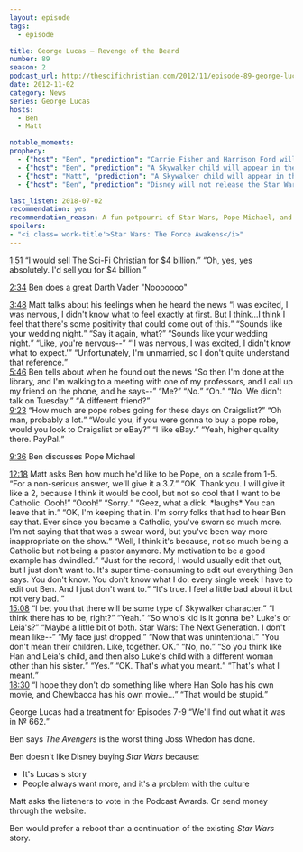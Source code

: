 ```yaml
---
layout: episode
tags:
  - episode

title: George Lucas – Revenge of the Beard
number: 89
season: 2
podcast_url: http://thescifichristian.com/2012/11/episode-89-george-lucas-revenge-of-the-beard/
date: 2012-11-02
category: News
series: George Lucas
hosts:
  - Ben
  - Matt

notable_moments:
prophecy: 
  - {"host": "Ben", "prediction": "Carrie Fisher and Harrison Ford will not appear in Episodes VII-IX", "veracity": false, "comments": ""}
  - {"host": "Ben", "prediction": "A Skywalker child will appear in the new trilogy.", "veracity": true, "comments": "Kylo Ren is Leia's son"}
  - {"host": "Matt", "prediction": "A Skywalker child will appear in the new trilogy.", "veracity": true, "comments": ""}
  - {"host": "Ben", "prediction": "Disney will not release the Star Wars Holiday Special", "veracity": true, "comments": ""}

last_listen: 2018-07-02
recommendation: yes
recommendation_reason: A fun potpourri of Star Wars, Pope Michael, and Disney-bashing.
spoilers: 
- "<i class='work-title'>Star Wars: The Force Awakens</i>"
---
```

<div class="quote">
  <a class="timestamp tag is-medium is-rounded is-primary" href="http://thescifichristian.com/2012/11/episode-89-george-lucas-revenge-of-the-beard/#t=1:51">1:51</a>
  <span class="quote-context is-size-6"></span>
  <q class="matt">I would sell The Sci-Fi Christian for $4 billion.</q>
  <q class="ben">Oh, yes, yes absolutely. I'd sell you for $4 billion.</q>
</div>

<a class="timestamp tag is-medium is-rounded is-primary" href="http://thescifichristian.com/2012/11/episode-89-george-lucas-revenge-of-the-beard/#t=2:34">2:34</a> Ben does a great Darth Vader "Nooooooo"

<div class="quote">
  <a class="timestamp tag is-medium is-rounded is-primary" href="http://thescifichristian.com/2012/11/episode-89-george-lucas-revenge-of-the-beard/#t=3:48">3:48</a>
  <span class="quote-context is-size-6">Matt talks about his feelings when he heard the news</span>
  <q class="matt">I was excited, I was nervous, I didn't know what to feel exactly at first. But I think...I think I feel that there's some positivity that could come out of this.</q>
  <q class="ben">Sounds like your wedding night.</q>
  <q class="matt">Say it again, what?</q>
  <q class="ben">Sounds like your wedding night.</q>
  <q class="matt">Like, you're nervous--</q>
  <q class="ben">'I was nervous, I was excited, I didn't know what to expect.'</q>
  <q class="matt">Unfortunately, I'm unmarried, so I don't quite understand that reference.</q>
</div>

<div class="quote">
  <a class="timestamp tag is-medium is-rounded is-primary" href="http://thescifichristian.com/2012/11/episode-89-george-lucas-revenge-of-the-beard/#t=5:46">5:46</a>
  <span class="quote-context is-size-6">Ben tells about when he found out the news</span>
  <q class="ben">So then I'm done at the library, and I'm walking to a meeting with one of my professors, and I call up my friend on the phone, and he says--</q>
  <q class="matt">Me?</q>
  <q class="ben">No.</q>
  <q class="matt">Oh.</q>
  <q class="ben">No. We didn't talk on Tuesday.</q>
  <q class="matt">A different friend?</q>
</div>

<div class="quote">
  <a class="timestamp tag is-medium is-rounded is-primary" href="http://thescifichristian.com/2012/11/episode-89-george-lucas-revenge-of-the-beard/#t=9:23">9:23</a>
  <q class="matt">How much are pope robes going for these days on Craigslist?</q>
  <q class="ben">Oh man, probably a lot.</q>
  <q class="matt">Would you, if you were gonna to buy a pope robe, would you look to Craigslist or eBay?</q>
  <q class="ben">I like eBay.</q>
  <q class="matt">Yeah, higher quality there. PayPal.</q>
</div>

<a class="timestamp tag is-medium is-rounded is-primary" href="http://thescifichristian.com/2012/11/episode-89-george-lucas-revenge-of-the-beard/#t=9:36">9:36</a> Ben discusses Pope Michael

<div class="quote">
  <a class="timestamp tag is-medium is-rounded is-primary" href="http://thescifichristian.com/2012/11/episode-89-george-lucas-revenge-of-the-beard/#t=12:18">12:18</a>
  <span class="quote-context is-size-6">Matt asks Ben how much he'd like to be Pope, on a scale from 1-5.</span>
  <q class="ben">For a non-serious answer, we'll give it a 3.7.</q>
  <q class="matt">OK. Thank you. I will give it like a 2, because I think it would be cool, but not so cool that I want to be Catholic. Oooh!</q>
  <q class="ben">Oooh!</q>
  <q class="matt">Sorry.</q>
  <q class="ben">Geez, what a dick. *laughs* You can leave that in.</q>
  <q class="matt">OK, I'm keeping that in. I'm sorry folks that had to hear Ben say that. Ever since you became a Catholic, you've sworn so much more. I'm not saying that that was a swear word, but you've been way more inappropriate on the show.</q>
  <q class="ben">Well, I think it's because, not so much being a Catholic but not being a pastor anymore. My motivation to be a good example has dwindled.</q>
  <q class="matt">Just for the record, I would usually edit that out, but I just don't want to. It's super time-consuming to edit out everything Ben says. You don't know. You don't know what I do: every single week I have to edit out Ben. And I just don't want to.</q>
  <q class="ben">It's true. I feel a little bad about it but not very bad. </q>
</div>

<div class="quote">
  <a class="timestamp tag is-medium is-rounded is-primary" href="http://thescifichristian.com/2012/11/episode-89-george-lucas-revenge-of-the-beard/#t=15:08">15:08</a>
  <q class="ben">I bet you that there will be some type of Skywalker character.</q>
  <q class="matt">I think there has to be, right?</q>
  <q class="ben">Yeah.</q>
  <q class="matt">So who's kid is it gonna be? Luke's or Leia's?</q>
  <q class="ben">Maybe a little bit of both. Star Wars: The Next Generation. I don't mean like--</q>
  <q class="matt">My face just dropped.</q>
  <q class="ben">Now that was unintentional.</q>
  <q class="matt">You don't mean their children. Like, together. OK.</q>
  <q class="ben">No, no.</q>
  <q class="matt">So you think like Han and Leia's child, and then also Luke's child with a different woman other than his sister.</q>
  <q class="ben">Yes.</q>
  <q class="matt">OK. That's what you meant.</q>
  <q class="ben">That's what I meant.</q>
</div>

<div class="quote">
  <a class="timestamp tag is-medium is-rounded is-primary" href="http://thescifichristian.com/2012/11/episode-89-george-lucas-revenge-of-the-beard/#t=18:30">18:30</a>
  <q class="ben">I hope they don't do something like where Han Solo has his own movie, and Chewbacca has his own movie...</q>
  <q class="matt">That would be stupid.</q>
</div>

George Lucas had a treatment for Episodes 7-9 <q class="archivist inline">We'll find out what it was in № 662.</q>

Ben says <i class="work-title">The Avengers</i> is the worst thing Joss Whedon has done.

Ben doesn't like Disney buying <i class="work-title">Star Wars</i> because:
- It's Lucas's story
- People always want more, and it's a problem with the culture 

Matt asks the listeners to vote in the Podcast Awards. Or send money through the website.

Ben would prefer a reboot than a continuation of the existing <i class="work-title">Star Wars</i> story. 
